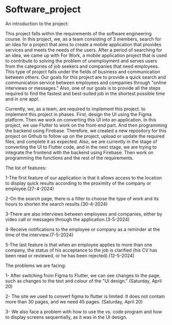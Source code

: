# Software_project

An introduction to the project: 



This project falls within the requirements of the software engineering course. In this project, we, as a team consisting of 3 members, search for an idea for a project that aims to create a mobile application that provides services and meets the needs of the users. After a period of searching for an idea, we came up with For Work, a mobile application project that is used to contribute to solving the problem of unemployment and serves users from the categories of job seekers and companies that need employees. This type of project falls under the fields of business and communication between others. Our goals for this project are to provide a quick search and communication service between employees and companies through "online interviews or messages." Also, one of our goals is to provide all the steps required to find the fastest and best-suited job in the shortest possible time and in one app!.




Currently, we, as a team, are required to implement this project. to implement this project in phases. First, design the UI using the Figma platform. Then we work on converting this UI into an application. In this project, we use Flutter to work on the front-end part. And then programming the backend using Firebase. Therefore, we created a new repository for this project on Github to follow up on the project, upload or update the required files, and complete it as expected. Also, we are currently in the stage of converting the UI to Flutter code, and in the next stage, we are trying to integrate the frontend with the backend using Firebase. Then work on programming the functions and the rest of the requirements.



The list of features:



1-The first feature of our application is that it allows access to the location to display quick results according to the proximity of the company or employee.(27-4-2024)



2-On the search page, there is a filter to choose the type of work and its hours to shorten the search results.(30-4-2024)



3-There are also interviews between employees and companies, either by video call or messages through the application.(3-5-2024)



4-Receive notifications to the employee or company as a reminder at the time of the interview.(7-5-2024)



5-The last feature is that when an employee applies to more than one company, the status of his acceptance to the job is clarified (his CV has been read or reviewed, or he has been rejected).(12-5-2024)



The problems we are facing:




1- After switching from Figma to Flutter, we can see changes to the page, such as changes to the text and colour of the "UI design." (Saturday, April 20)




2- The site we used to convert figma to flutter is limited. It does not contain more than 30 pages, and we need 45 pages. (Saturday, April 20)




3- We also face a problem with how to use the vs. code program and how to display screens sequentially, as it was in the UI design.



